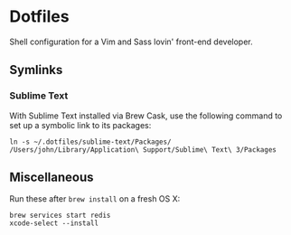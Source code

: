 Dotfiles
========

Shell configuration for a Vim and Sass lovin' front-end developer.

Symlinks
--------

### Sublime Text

With Sublime Text installed via Brew Cask, use the following command to set up a
symbolic link to its packages:

```shell
ln -s ~/.dotfiles/sublime-text/Packages/ /Users/john/Library/Application\ Support/Sublime\ Text\ 3/Packages
```

Miscellaneous
-------------

Run these after `brew install` on a fresh OS X:

```shell
brew services start redis
xcode-select --install
```
